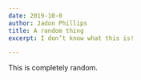 ```yaml
---
date: 2019-10-0
author: Jadon Phillips
title: A random thing
excerpt: I don’t know what this is!

---
```

This is completely random.
